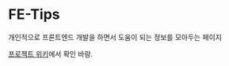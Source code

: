 # FE-Tips

개인적으로 프론트엔드 개발을 하면서 도움이 되는 정보를 모아두는 페이지

[프로젝트 위키](https://github.com/Phryxia/fe-tips/wiki)에서 확인 바람.
